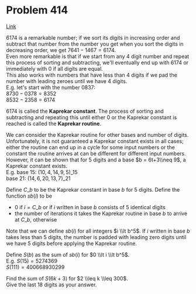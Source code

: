 # Problem 414

[Link](https://projecteuler.net/problem=414)

$6174$ is a remarkable number; if we sort its digits in increasing order and subtract that number from the number you get when you sort the digits in decreasing order, we get $7641-1467=6174$.  
Even more remarkable is that if we start from any $4$ digit number and repeat this process of sorting and subtracting, we'll eventually end up with $6174$ or immediately with $0$ if all digits are equal.  
This also works with numbers that have less than $4$ digits if we pad the number with leading zeroes until we have $4$ digits.  
E.g. let's start with the number $0837$:  
$8730-0378=8352$  
$8532-2358=6174$ 

$6174$ is called the **Kaprekar constant**. The process of sorting and subtracting and repeating this until either $0$ or the Kaprekar constant is reached is called the **Kaprekar routine**. 

We can consider the Kaprekar routine for other bases and number of digits.  
Unfortunately, it is not guaranteed a Kaprekar constant exists in all cases; either the routine can end up in a cycle for some input numbers or the constant the routine arrives at can be different for different input numbers.  
However, it can be shown that for $5$ digits and a base $b = 6t+3\\neq 9$, a Kaprekar constant exists.  
E.g. base $15$: $(10,4,14,9,5)\_{15}$  
base $21$: $(14,6,20,13,7)\_{21}$

Define $C\_b$ to be the Kaprekar constant in base $b$ for $5$ digits. Define the function $sb(i)$ to be 

*   $0$ if $i = C\_b$ or if $i$ written in base $b$ consists of $5$ identical digits
*   the number of iterations it takes the Kaprekar routine in base $b$ to arrive at $C\_b$, otherwise

Note that we can define $sb(i)$ for all integers $i \\lt b^5$. If $i$ written in base $b$ takes less than $5$ digits, the number is padded with leading zero digits until we have $5$ digits before applying the Kaprekar routine.

Define $S(b)$ as the sum of $sb(i)$ for $0 \\lt i \\lt b^5$.  
E.g. $S(15) = 5274369$  
$S(111) = 400668930299$ 

Find the sum of $S(6k+3)$ for $2 \\leq k \\leq 300$.  
Give the last $18$ digits as your answer.
